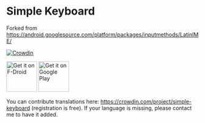 # Simple Keyboard

Forked from https://android.googlesource.com/platform/packages/inputmethods/LatinIME/

[![Crowdin](https://d322cqt584bo4o.cloudfront.net/simple-keyboard/localized.svg)](https://crowdin.com/project/simple-keyboard)

[<img src="https://f-droid.org/badge/get-it-on.png"
      alt="Get it on F-Droid"
      height="80">](https://f-droid.org/packages/rkr.simplekeyboard.inputmethod/)
[<img src="https://play.google.com/intl/en_us/badges/images/generic/en-play-badge.png"
      alt="Get it on Google Play"
      height="80">](https://play.google.com/store/apps/details?id=rkr.simplekeyboard.inputmethod)
      
You can contribute translations here: https://crowdin.com/project/simple-keyboard (registration is free). If your language is missing, please contact me to have it added.
